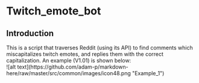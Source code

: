 # Twitch_emote_bot
<h2> Introduction </h2>
This is a script that traverses Reddit (using its API) to find comments which miscapitalizes twitch emotes, and replies them with the correct capitalization. An example (V1.01) is shown below: <br>
![alt text](https://github.com/adam-p/markdown-here/raw/master/src/common/images/icon48.png "Example_1")
